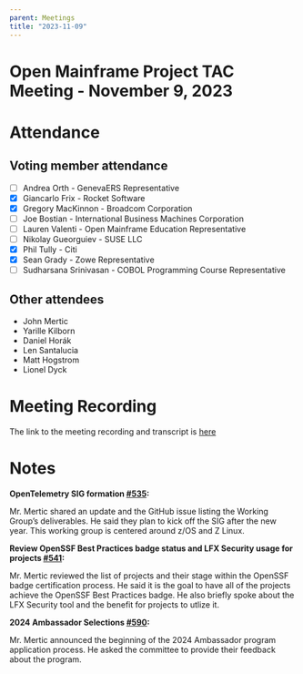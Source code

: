 ```yaml
---
parent: Meetings
title: "2023-11-09"
---
```


# Open Mainframe Project TAC Meeting - November 9, 2023

# Attendance

## Voting member attendance

- [ ] Andrea Orth - GenevaERS Representative
- [x] Giancarlo Frix - Rocket Software
- [x] Gregory MacKinnon - Broadcom Corporation
- [ ] Joe Bostian - International Business Machines Corporation
- [ ] Lauren Valenti - Open Mainframe Education Representative
- [ ] Nikolay Gueorguiev - SUSE LLC
- [x] Phil  Tully - Citi
- [x] Sean Grady - Zowe Representative
- [ ] Sudharsana Srinivasan - COBOL Programming Course Representative

## Other attendees

- John Mertic
- Yarille Kilborn
- Daniel Horák
- Len Santalucia
- Matt Hogstrom
- Lionel Dyck


# Meeting Recording

The link to the meeting recording and transcript is [here](https://zoom.us/rec/share/0gboWInuNCj4k75D-QDeKuABnOqIhxxOh4CQcQmoCyz8cRm6ieCwKMLu458QVnI7.E1zasiX-AU4vGjNc)


# Notes

**OpenTelemetry SIG formation [#535](https://github.com/openmainframeproject/tac/issues/535):**

Mr. Mertic shared an update and the GitHub issue listing the Working Group’s deliverables. He said they plan to kick off the SIG after the new year. This working group is centered around z/OS and Z Linux.

**Review OpenSSF Best Practices badge status and LFX Security usage for projects [#541](https://github.com/openmainframeproject/tac/issues/541):**

Mr. Mertic reviewed the list of projects and their stage within the OpenSSF badge certification process. He said it is the goal to have all of the projects achieve the OpenSSF Best Practices badge. He also briefly spoke about the LFX Security tool and the benefit for projects to utlize it.

**2024 Ambassador Selections [#590](https://github.com/openmainframeproject/tac/issues/590):**

Mr. Mertic announced the beginning of the 2024 Ambassador program application process. He asked the committee to provide their feedback about the program.




